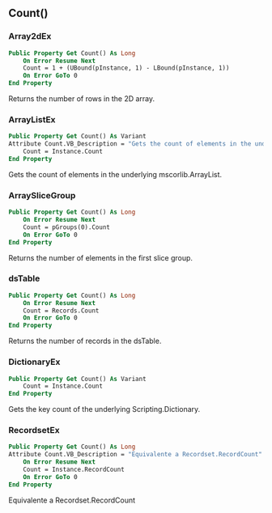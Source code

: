 ## Count()

### Array2dEx
```vb
Public Property Get Count() As Long
    On Error Resume Next
    Count = 1 + (UBound(pInstance, 1) - LBound(pInstance, 1))
    On Error GoTo 0
End Property
```
Returns the number of rows in the 2D array.

### ArrayListEx
```vb
Public Property Get Count() As Variant
Attribute Count.VB_Description = "Gets the count of elements in the underlying mscorlib.ArrayList."
    Count = Instance.Count
End Property
```
Gets the count of elements in the underlying mscorlib.ArrayList.

### ArraySliceGroup
```vb
Public Property Get Count() As Long
    On Error Resume Next
    Count = pGroups(0).Count
    On Error GoTo 0
End Property
```
Returns the number of elements in the first slice group.

### dsTable
```vb
Public Property Get Count() As Long
    On Error Resume Next
    Count = Records.Count
    On Error GoTo 0
End Property
```
Returns the number of records in the dsTable.

### DictionaryEx
```vb
Public Property Get Count() As Variant
    Count = Instance.Count
End Property
```
Gets the key count of the underlying Scripting.Dictionary.

### RecordsetEx
```vb
Public Property Get Count() As Long
Attribute Count.VB_Description = "Equivalente a Recordset.RecordCount"
    On Error Resume Next
    Count = Instance.RecordCount
    On Error GoTo 0
End Property
```
Equivalente a Recordset.RecordCount
